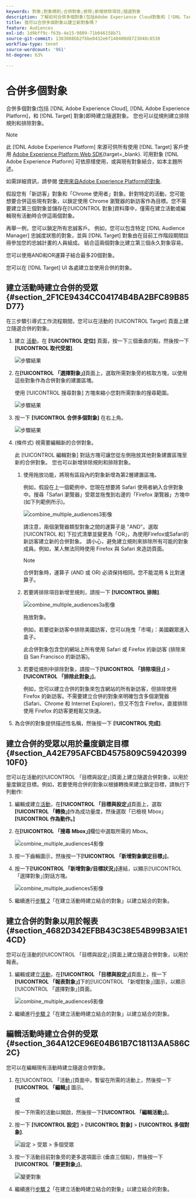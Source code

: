 ```yaml
---
keywords: 對象;對象規則;合併對象;排除;新增排除項目;隨選對象
description: 了解如何合併多個對象(包括Adobe Experience Cloud對象和 [!DNL Target] 對象)即時建立隨選對象。
title: 我可以合併多個對象以建立新對象嗎？
feature: Audiences
exl-id: 1d9bff9c-f63b-4e15-9809-71b046158b71
source-git-commit: 1383088bb2f6be0432e6f140400d8723048c8530
workflow-type: tm+mt
source-wordcount: '961'
ht-degree: 63%

---
```


# 合併多個對象

合併多個對象(包括 [!DNL Adobe Experience Cloud], [!DNL Adobe Experience Platform]，和 [!DNL Target] 對象)即時建立隨選對象。 您也可以從規則建立排除規則和排除對象。

>[!NOTE]
>
>此 [!DNL Adobe Experience Platform] 來源可供所有使用 [!DNL Target] 客戶使用 [Adobe Experience Platform Web SDK](https://experienceleague.corp.adobe.com/docs/target-dev/developer/client-side/aep-web-sdk.html?lang=en){target=_blank}. 可用對象 [!DNL Adobe Experience Platform] 可依原樣使用，或與現有對象結合，如本主題所述。
>
>如需詳細資訊，請參閱 [使用來自Adobe Experience Platform的對象](/help/main/c-target/c-audiences/audiences.md#aep).

假設您有「新訪客」對象和「Chrome 使用者」對象。針對特定的活動，您可能想要合併這些現有對象，以鎖定使用 Chrome 瀏覽器的新訪客作為目標。您不需要建立第三個對象並儲存在[!UICONTROL 對象]資料庫中，僅需在建立活動或編輯現有活動時合併這兩個對象。

再舉一例，您可以鎖定所有忠誠客戶。 例如，您可以包含特定 [!DNL Audience Manager] 忠誠度狀態的對象，並與 [!DNL Target] 對象由在目前工作階段期間註冊參加您的忠誠計畫的人員組成。 結合這兩個對象比建立第三個永久對象容易。

您可以使用AND和OR運算子結合最多20個對象。

您可以在 [!DNL Target] UI 各處建立並使用合併的對象。

## 建立活動時建立合併的受眾 {#section_2F1CE9434CC04174B4BA2BFC89B85D77}

在三步驟引導式工作流程期間，您可以在活動的 [!UICONTROL Target] 頁面上建立隨選合併的對象。

1. 建立 [活動](/help/main/c-activities/activities.md#concept_D317A95A1AB54674BA7AB65C7985BA03)，在 **[!UICONTROL 定位]** 頁面，按一下三個垂直的點，然後按一下 **[!UICONTROL 取代受眾]**.

   ![步驟結果](assets/edit_audience.png)

1. 在&#x200B;**[!UICONTROL 「選擇對象」]**&#x200B;頁面上，選取所需對象旁的核取方塊，以使用這些對象作為合併對象的建置區塊。

   使用 [!UICONTROL 搜尋對象] 方塊來縮小您對所需對象的搜尋範圍。

   ![步驟結果](assets/combine_multiple_audiences1.png)

1. 按一下 **[!UICONTROL 合併多個對象]** 在右上角。

   ![步驟結果](assets/combine_multiple_audiences2.png)

1. (條件式) 視需要編輯新的合併對象。

   此 [!UICONTROL 編輯對象] 對話方塊可讓您從左側拖放其他對象建置區塊至新的合併對象。 您也可以新增排除規則和排除對象。

   1. 使用拖放功能，將現有區段內的對象新增為第2層建置區塊。

      例如，假設在上一個範例中，您現在想要將 Safari 使用者納入合併對象中。搜尋「Safari 瀏覽器」受眾並拖曳到右邊的「Firefox 瀏覽器」方塊中 (如下列範例所示)。

      ![combine_multiple_audiences3影像](assets/combine_multiple_audiences3.png)

      請注意，兩個瀏覽器類型對象之間的運算子是 &quot;AND&quot;。選取 [!UICONTROL 和] 下拉式清單並變更為「OR」，為使用Firefox或Safari的新訪客建立新的合併對象。 請小心，避免建立規則來排除所有可能的對象成員。例如，某人無法同時使用 Firefox 與 Safari 來造訪頁面。

      >[!NOTE]
      >
      >合併對象時，運算子 (AND 或 OR) 必須保持相同。您不能混用 &amp; 比對運算子。

   1. 若要將排除項目新增至規則，請按一下 **[!UICONTROL 排除]**.

      ![combine_multiple_audiences3a影像](assets/combine_multiple_audiences3a.png)

      拖放對象。

      例如，若要從新訪客中排除美國訪客，您可以拖曳「市場」：美國觀眾進入盒子。

      此合併對象包含您的網站上所有使用 Safari 或 Firefox 的新訪客 (排除來自 San Francisco 的新訪客)。

   1. 若要從規則中排除對象，請按一下&#x200B;**[!UICONTROL 「排除項目」]** > **[!UICONTROL 「排除此對象」]**。

      例如，您可以建立合併的對象來包含網站的所有新訪客，但排除使用 Firefox 的新訪客。不需要建立合併的對象來明確包含多個瀏覽器 (Safari、Chrome 和 Internet Explorer)，但又不包含 Firefox，直接排除使用 Firefox 的訪客更輕鬆又快速。

1. 為合併的對象提供描述性名稱，然後按一下 **[!UICONTROL 完成]**.

## 建立合併的受眾以用於量度鎖定目標 {#section_A42E795AFCBD4575809C5942039910F0}

您可以在活動的[!UICONTROL 「目標與設定」]頁面上建立隨選合併對象，以用於量度鎖定目標。例如，若要使用合併的對象以根據轉換來建立鎖定目標，請執行下列動作:

1. 編輯或建立[活動](/help/main/c-activities/activities.md#concept_D317A95A1AB54674BA7AB65C7985BA03)，在&#x200B;**[!UICONTROL 「目標與設定」]**&#x200B;頁面上，選取&#x200B;**[!UICONTROL 「轉換」]**&#x200B;作為成功量度，然後選取「已檢視 Mbox」**[!UICONTROL 作為動作。]**
1. 在&#x200B;**[!UICONTROL 「搜尋 Mbox」]**&#x200B;欄位中選取所需的 Mbox。

   ![combine_multiple_audiences4影像](assets/combine_multiple_audiences4.png)

1. 按一下齒輪圖示，然後按一下&#x200B;**[!UICONTROL 「新增對象鎖定目標」]**。
1. 按一下&#x200B;**[!UICONTROL 「新增對象/目標狀況」]**&#x200B;連結，以顯示[!UICONTROL 「選擇對象」]對話方塊。

   ![combine_multiple_audiences5影像](assets/combine_multiple_audiences5.png)

1. 繼續進行[步驟 2](/help/main/c-target/combining-multiple-audiences.md#section_2F1CE9434CC04174B4BA2BFC89B85D77)「在建立活動時建立結合的對象」以建立結合的對象。

## 建立合併的對象以用於報表 {#section_4682D342EFBB43C38E54B99B3A1E14CD}

您可以在活動的[!UICONTROL 「目標與設定」]頁面上建立隨選合併對象，以用於報表。

1. 編輯或建立[活動](/help/main/c-activities/activities.md#concept_D317A95A1AB54674BA7AB65C7985BA03)，在&#x200B;**[!UICONTROL 「目標與設定」]**&#x200B;頁面上，按一下&#x200B;**[!UICONTROL 「報表對象」]**&#x200B;下的[!UICONTROL 「新增對象」]圖示，以顯示[!UICONTROL 「選擇對象」]頁面。

   ![combine_multiple_audiences6影像](assets/combine_multiple_audiences6.png)

1. 繼續進行[步驟 2](/help/main/c-target/combining-multiple-audiences.md#section_2F1CE9434CC04174B4BA2BFC89B85D77)「在建立活動時建立結合的對象」以建立結合的對象。

## 編輯活動時建立合併的受眾 {#section_364A12CE96E04B61B7C18113AA586C2C}

您可以在編輯現有活動時建立隨選合併對象。

1. 在[!UICONTROL 「活動」]頁面中，暫留在所需的活動上，然後按一下&#x200B;**[!UICONTROL 「編輯」]** 圖示。

   或

   按一下所需的活動以開啟，然後按一下&#x200B;**[!UICONTROL 「編輯活動」]**。

1. 按一下 **[!UICONTROL 設定]** > **[!UICONTROL 對象]** > **[!UICONTROL 多個對象]**.

   ![設定 > 受眾 > 多個受眾](assets/combine_multiple_audiences7.png)

1. 按一下活動目前對象旁的更多選項圖示 (垂直三個點)，然後按一下&#x200B;**[!UICONTROL 「變更對象」]**。

   ![變更對象](assets/combine_multiple_audiences8.png)

1. 繼續進行[步驟 2](/help/main/c-target/combining-multiple-audiences.md#section_2F1CE9434CC04174B4BA2BFC89B85D77)「在建立活動時建立結合的對象」以建立結合的對象。
